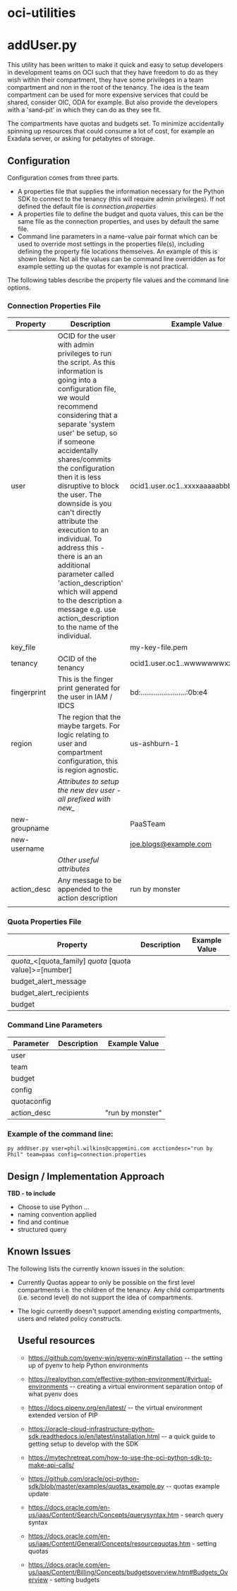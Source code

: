 # oci-utilities



# addUser.py

This utility has been written to make it quick and easy to setup developers in development teams on OCI such that they have freedom to do as they wish within their compartment, they have some privileges in a team compartment and non in the root of the tenancy. The idea is the team compartment can be used for more expensive services that could be shared, consider OIC, ODA for example.  But also provide the developers with a 'sand-pit' in which they can do as they see fit.

The compartments have quotas and budgets set. To minimize accidentally spinning up resources that could consume a lot of cost, for example an Exadata server, or asking for petabytes of storage.

## Configuration

Configuration comes from three parts.

- A properties file that supplies the information necessary for the Python SDK to connect to the tenancy (this will require admin privileges). If not defined the default file is *connection.properties*
- A properties file to define the budget and quota values, this can be the same file as the connection properties, and uses by default the same file.
- Command line parameters in a name-value pair format which can be used to override most settings in the properties file(s), including defining the property file locations themselves.  An example of this is shown below. Not all the values can be command line overridden as for example setting up the quotas for example is not practical.

The following tables describe the property file values and the command line options.



### Connection Properties File

| Property      | Description                                                  | Example Value                     |
| ------------- | ------------------------------------------------------------ | --------------------------------- |
| user          | OCID for the user with admin privileges to run the script. As this information is going into a configuration file, we would recommend considering that a separate 'system user' be setup, so if someone accidentally shares/commits the configuration then it is less disruptive to block the user. The downside is you can't directly attribute the execution to an individual.  To address this - there is an an additional parameter called 'action_description' which will append to the description a message e.g. use action_description to the name of the individual. | ocid1.user.oc1..xxxxaaaaabbbbcccc |
| key_file      |                                                              | my-key-file.pem                   |
| tenancy       | OCID of the tenancy                                          | ocid1.user.oc1..wwwwwwwxxxxxyyyzz |
| fingerprint   | This is the finger print generated for the user in IAM / IDCS | bd:........................:0b:e4 |
| region        | The region that the maybe targets. For logic relating to user and compartment configuration, this is region agnostic. | us-ashburn-1                      |
|               | *Attributes to setup the new dev user - all prefixed with new_* |                                   |
| new-groupname |                                                              | PaaSTeam                          |
| new-username  |                                                              | joe.blogs@example.com             |
|               | *Other useful attributes*                                    |                                   |
| action_desc   | Any message to be appended to the action description         | run by monster                    |
|               |                                                              |                                   |



### Quota Properties File

| Property                                                  | Description | Example Value |
| --------------------------------------------------------- | ----------- | ------------- |
| *quota_*<[quota_family] *quota* [quota value]>*=*[number] |             |               |
| budget_alert_message                                      |             |               |
| budget_alert_recipients                                   |             |               |
| budget                                                    |             |               |



### Command Line Parameters

| Parameter   | Description | Example Value    |
| ----------- | ----------- | ---------------- |
| user        |             |                  |
| team        |             |                  |
| budget      |             |                  |
| config      |             |                  |
| quotaconfig |             |                  |
| action_desc |             | "run by monster" |



### Example of the command line:

```shell
py addUser.py user=phil.wilkins@capgemini.com acctiondesc="run by Phil" team=paas config=connection.properties
```

## Design / Implementation Approach

__TBD - to include__

- Choose to use Python ...
- naming convention applied
- find and continue
- structured query

## Known Issues

The following lists the currently known issues in the solution:

- Currently Quotas appear to only be possible on the first level compartments i.e. the children of the tenancy. Any child compartments (i.e. second level) do not support the idea of compartments.

- The logic currently doesn't support amending existing compartments, users and related policy constructs.



  ## Useful resources

  * https://github.com/pyenv-win/pyenv-win#installation -- the setting up of pyenv to help Python environments
  
  * https://realpython.com/effective-python-environment/#virtual-environments -- creating a virtual environment separation ontop of what pyenv does
  
  * https://docs.pipenv.org/en/latest/ -- the virtual environment extended version of PIP
  
  * https://oracle-cloud-infrastructure-python-sdk.readthedocs.io/en/latest/installation.html -- a quick guide to getting setup to develop with the SDK
  
  * https://mytechretreat.com/how-to-use-the-oci-python-sdk-to-make-api-calls/ 
  
  * https://github.com/oracle/oci-python-sdk/blob/master/examples/quotas_example.py -- quotas example update
  
  * https://docs.oracle.com/en-us/iaas/Content/Search/Concepts/querysyntax.htm - search query syntax
  
  * https://docs.oracle.com/en-us/iaas/Content/General/Concepts/resourcequotas.htm - setting quotas
  
  * https://docs.oracle.com/en-us/iaas/Content/Billing/Concepts/budgetsoverview.htm#Budgets_Overview - setting budgets

  
